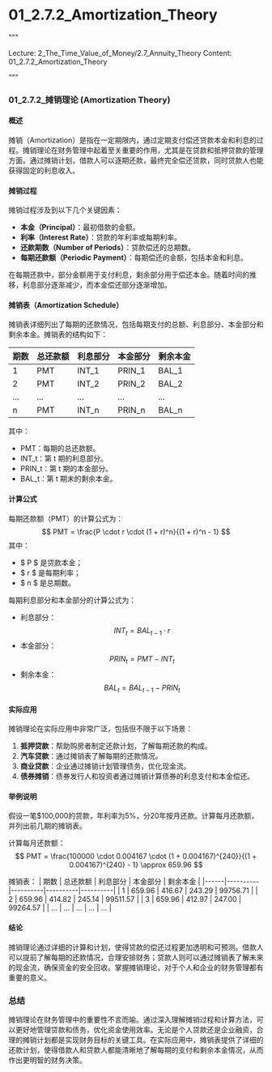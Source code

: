 # 01_2.7.2_Amortization_Theory

"""

Lecture: 2_The_Time_Value_of_Money/2.7_Annuity_Theory
Content: 01_2.7.2_Amortization_Theory

"""

### 01_2.7.2_摊销理论 (Amortization Theory)

#### 概述
摊销（Amortization）是指在一定期限内，通过定期支付偿还贷款本金和利息的过程。摊销理论在财务管理中起着至关重要的作用，尤其是在贷款和抵押贷款的管理方面。通过摊销计划，借款人可以逐期还款，最终完全偿还贷款，同时贷款人也能获得固定的利息收入。

#### 摊销过程
摊销过程涉及到以下几个关键因素：
- **本金（Principal）**：最初借款的金额。
- **利率（Interest Rate）**：贷款的年利率或每期利率。
- **还款期数（Number of Periods）**：贷款偿还的总期数。
- **每期还款额（Periodic Payment）**：每期偿还的金额，包括本金和利息。

在每期还款中，部分金额用于支付利息，剩余部分用于偿还本金。随着时间的推移，利息部分逐渐减少，而本金偿还部分逐渐增加。

#### 摊销表（Amortization Schedule）
摊销表详细列出了每期的还款情况，包括每期支付的总额、利息部分、本金部分和剩余本金。摊销表的结构如下：

| 期数 | 总还款额 | 利息部分 | 本金部分 | 剩余本金 |
|------|----------|----------|----------|----------|
| 1    | PMT      | INT_1    | PRIN_1   | BAL_1    |
| 2    | PMT      | INT_2    | PRIN_2   | BAL_2    |
| ...  | ...      | ...      | ...      | ...      |
| n    | PMT      | INT_n    | PRIN_n   | BAL_n    |

其中：
- PMT：每期的总还款额。
- INT_t：第 t 期的利息部分。
- PRIN_t：第 t 期的本金部分。
- BAL_t：第 t 期末的剩余本金。

#### 计算公式
每期还款额（PMT）的计算公式为：
$$ PMT = \frac{P \cdot r \cdot (1 + r)^n}{(1 + r)^n - 1} $$
其中：
- $ P $ 是贷款本金；
- $ r $ 是每期利率；
- $ n $ 是总期数。

每期利息部分和本金部分的计算公式为：
- 利息部分：
$$ INT_t = BAL_{t-1} \cdot r $$
- 本金部分：
$$ PRIN_t = PMT - INT_t $$
- 剩余本金：
$$ BAL_t = BAL_{t-1} - PRIN_t $$

#### 实际应用
摊销理论在实际应用中非常广泛，包括但不限于以下场景：
1. **抵押贷款**：帮助购房者制定还款计划，了解每期还款的构成。
2. **汽车贷款**：通过摊销表了解每期的还款情况。
3. **商业贷款**：企业通过摊销计划管理债务，优化现金流。
4. **债券摊销**：债券发行人和投资者通过摊销计算债券的利息支付和本金偿还。

#### 举例说明
假设一笔$100,000的贷款，年利率为5%，分20年按月还款。计算每月还款额，并列出前几期的摊销表。

计算每月还款额：
$$ PMT = \frac{100000 \cdot 0.004167 \cdot (1 + 0.004167)^{240}}{(1 + 0.004167)^{240} - 1} \approx 659.96 $$

摊销表：
| 期数 | 总还款额 | 利息部分 | 本金部分 | 剩余本金 |
|------|----------|----------|----------|----------|
| 1    | 659.96   | 416.67   | 243.29   | 99756.71 |
| 2    | 659.96   | 414.82   | 245.14   | 99511.57 |
| 3    | 659.96   | 412.97   | 247.00   | 99264.57 |
| ...  | ...      | ...      | ...      | ...      |

#### 结论
摊销理论通过详细的计算和计划，使得贷款的偿还过程更加透明和可预测。借款人可以提前了解每期的还款情况，合理安排财务；贷款人则可以通过摊销表了解未来的现金流，确保资金的安全回收。掌握摊销理论，对于个人和企业的财务管理都有重要的意义。

### 总结
摊销理论在财务管理中的重要性不言而喻。通过深入理解摊销过程和计算方法，可以更好地管理贷款和债务，优化资金使用效率。无论是个人贷款还是企业融资，合理的摊销计划都是实现财务目标的关键工具。在实际应用中，摊销表提供了详细的还款计划，使得借款人和贷款人都能清晰地了解每期的支付和剩余本金情况，从而作出更明智的财务决策。